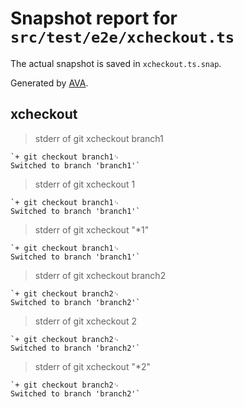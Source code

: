 # Snapshot report for `src/test/e2e/xcheckout.ts`

The actual snapshot is saved in `xcheckout.ts.snap`.

Generated by [AVA](https://avajs.dev).

## xcheckout

> stderr of git xcheckout branch1

    `+ git checkout branch1␊
    Switched to branch 'branch1'`

> stderr of git xcheckout 1

    `+ git checkout branch1␊
    Switched to branch 'branch1'`

> stderr of git xcheckout "*1"

    `+ git checkout branch1␊
    Switched to branch 'branch1'`

> stderr of git xcheckout branch2

    `+ git checkout branch2␊
    Switched to branch 'branch2'`

> stderr of git xcheckout 2

    `+ git checkout branch2␊
    Switched to branch 'branch2'`

> stderr of git xcheckout "*2"

    `+ git checkout branch2␊
    Switched to branch 'branch2'`
